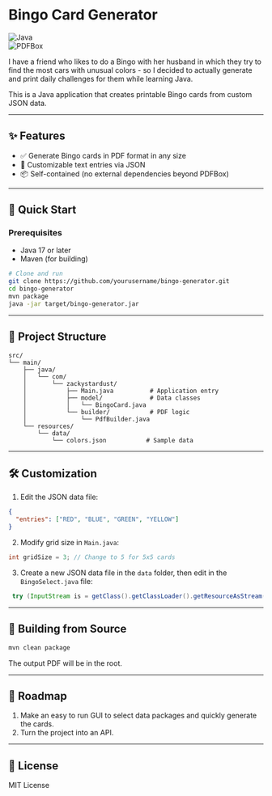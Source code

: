 # Bingo Card Generator

![Java](https://img.shields.io/badge/Java-17%2B-blue)  
![PDFBox](https://img.shields.io/badge/PDFBox-2.0.x-orange)

I have a friend who likes to do a Bingo with her husband in which they try to find the most cars with unusual colors - so I decided to actually generate and print daily challenges for them while learning Java.

This is a Java application that creates printable Bingo cards from custom JSON data.

---

## ✨ Features
- ✅ Generate Bingo cards in PDF format in any size
- 🎨 Customizable text entries via JSON
- 📦 Self-contained (no external dependencies beyond PDFBox)

---

## 🚀 Quick Start
### Prerequisites
- Java 17 or later
- Maven (for building)

```bash
# Clone and run  
git clone https://github.com/yourusername/bingo-generator.git  
cd bingo-generator  
mvn package  
java -jar target/bingo-generator.jar  
```

---

## 📂 Project Structure
```
src/  
└── main/  
    ├── java/  
    │   └── com/  
    │       └── zackystardust/  
    │           ├── Main.java          # Application entry  
    │           ├── model/             # Data classes  
    │           │   └── BingoCard.java  
    │           └── builder/           # PDF logic  
    │               └── PdfBuilder.java  
    └── resources/  
        └── data/  
            └── colors.json           # Sample data   
```
---

## 🛠️ Customization
1. Edit the JSON data file:
```json
{  
  "entries": ["RED", "BLUE", "GREEN", "YELLOW"]  
}  
```

2. Modify grid size in `Main.java`:
```java
int gridSize = 3; // Change to 5 for 5x5 cards  
```

3. Create a new JSON data file in the `data` folder, then edit in the `BingoSelect.java` file:
``` java
 try (InputStream is = getClass().getClassLoader().getResourceAsStream("data/yourFile.json"))
```

---

## 🔨 Building from Source
```bash
mvn clean package  
```  
The output PDF will be in the root.

---

## 🎯 Roadmap
1. Make an easy to run GUI to select data packages and quickly generate the cards.
2. Turn the project into an API.

---

## 📜 License
MIT License  
